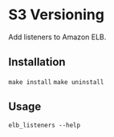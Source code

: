 # S3 Versioning
Add listeners to Amazon ELB.

## Installation
`make install`
`make uninstall`

## Usage
`elb_listeners --help`
